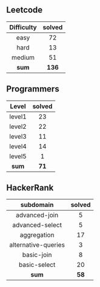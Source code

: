 ## Leetcode
|    Difficulty    | solved |
| :-------------: | :----: |
|easy|72|
|hard|13|
|medium|51|
| **sum** | **136**|

## Programmers
|    Level    | solved |
| :-------------: | :----: |
|level1|23|
|level2|22|
|level3|11|
|level4|14|
|level5|1|
| **sum** | **71**|

## HackerRank
|    subdomain    | solved |
| :-------------: | :----: |
|advanced-join|5|
|advanced-select|5|
|aggregation|17|
|alternative-queries|3|
|basic-join|8|
|basic-select|20|
| **sum** | **58**|

